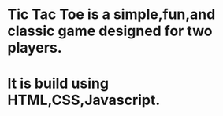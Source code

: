 # Tic Tac Toe is a simple,fun,and classic game designed for two players.
# It is build using HTML,CSS,Javascript.
